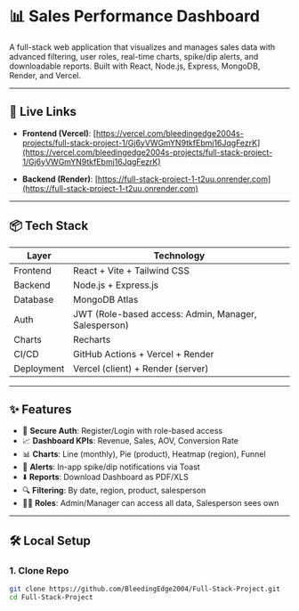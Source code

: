 # 📊 Sales Performance Dashboard

A full-stack web application that visualizes and manages sales data with advanced filtering, user roles, real-time charts, spike/dip alerts, and downloadable reports. Built with React, Node.js, Express, MongoDB, Render, and Vercel.

---

## 🚀 Live Links

- **Frontend (Vercel)**: [https://vercel.com/bleedingedge2004s-projects/full-stack-project-1/Gj6yVWGmYN9tkfEbmj16JqgFezrK](https://vercel.com/bleedingedge2004s-projects/full-stack-project-1/Gj6yVWGmYN9tkfEbmj16JqgFezrK)

- **Backend (Render)**: [https://full-stack-project-1-t2uu.onrender.com](https://full-stack-project-1-t2uu.onrender.com)

---

## 📦 Tech Stack

| Layer      | Technology                          |
|------------|-------------------------------------|
| Frontend   | React + Vite + Tailwind CSS         |
| Backend    | Node.js + Express.js                |
| Database   | MongoDB Atlas                       |
| Auth       | JWT (Role-based access: Admin, Manager, Salesperson) |
| Charts     | Recharts                            |
| CI/CD      | GitHub Actions + Vercel + Render    |
| Deployment | Vercel (client) + Render (server)   |

---

## ✨ Features

- 🔐 **Secure Auth**: Register/Login with role-based access
- 📈 **Dashboard KPIs**: Revenue, Sales, AOV, Conversion Rate
- 📊 **Charts**: Line (monthly), Pie (product), Heatmap (region), Funnel
- 🔔 **Alerts**: In-app spike/dip notifications via Toast
- ⬇️ **Reports**: Download Dashboard as PDF/XLS
- 🔍 **Filtering**: By date, region, product, salesperson
- 👨‍💼 **Roles**: Admin/Manager can access all data, Salesperson sees own

---

## 🛠️ Local Setup

### 1. Clone Repo
```bash
git clone https://github.com/BleedingEdge2004/Full-Stack-Project.git
cd Full-Stack-Project
